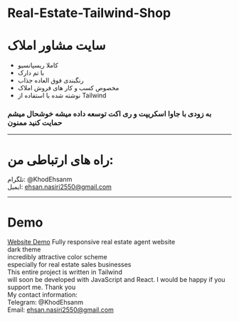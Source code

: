# Real-Estate-Tailwind-Shop
# سایت مشاور املاک
- کاملا ریسپانسیو
- با تم دارک
- رنگبندی فوق العاده جذاب
- مخصوص کسب و کار های فروش املاک
- نوشته شده با استفاده از Tailwind
 ### به زودی با جاوا اسکریپت و ری اکت توسعه داده میشه خوشحال میشم حمایت کنید ممنون
 ___
# راه های ارتباطی من:
تلگرام: @KhodEhsanm        
ایمیل: ehsan.nasiri2550@gmail.com     
___
# Demo
[Website Demo](https://ehsannasiri01.github.io/Real-Estate-Tailwind-Shop/)
Fully responsive real estate agent website         
dark theme           
incredibly attractive color scheme        
especially for real estate sales businesses          
This entire project is written in Tailwind        
will soon be developed with JavaScript and React. I would be happy if you support me. Thank you         
My contact information:       
Telegram: @KhodEhsanm        
Email: ehsan.nasiri2550@gmail.com         
